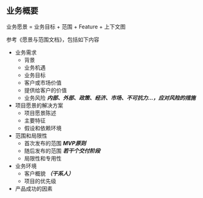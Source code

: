 ## 业务概要

业务愿景 = 业务目标 + 范围 + Feature + 上下文图

参考《愿景与范围文档》，包括如下内容
- 业务需求
  - 背景
  - 业务机遇
  - 业务目标
  - 客户或市场价值
  - 提供给客户的价值
  - 业务风险 ***内部、外部、政策、经济、市场、不可抗力...，应对风险的措施***
- 项目愿景的解决方案
  - 项目愿景陈述
  - 主要特征
  - 假设和依赖环境
- 范围和局限性
  - 首次发布的范围 ***MVP原则***
  - 随后发布的范围 ***若干个交付阶段***
  - 局限性和专用性
- 业务环境
  - 客户概貌 ***（干系人）***
  - 项目的优先级
- 产品成功的因素